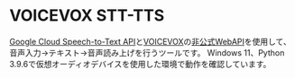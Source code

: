 # VOICEVOX STT-TTS

[Google Cloud Speech-to-Text API](https://cloud.google.com/speech-to-text)と[VOICEVOX](https://voicevox.hiroshiba.jp/)の[非公式WebAPI](https://voicevox.su-shiki.com/su-shikiapis/)を使用して、音声入力->テキスト->音声読み上げを行うツールです。
Windows 11、Python 3.9.6で仮想オーディオデバイスを使用した環境で動作を確認しています。
